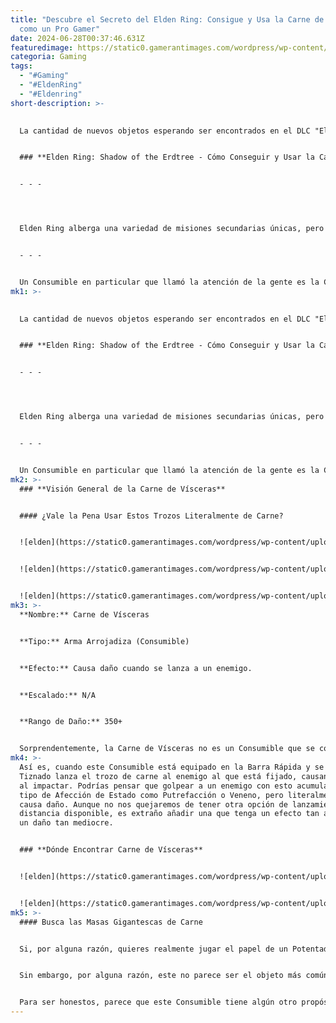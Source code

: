 ```yaml
---
title: "Descubre el Secreto del Elden Ring: Consigue y Usa la Carne de Vísceras
  como un Pro Gamer"
date: 2024-06-28T00:37:46.631Z
featuredimage: https://static0.gamerantimages.com/wordpress/wp-content/uploads/2024/06/elden-ring-innard-meat-header-image.jpg?q=70&fit=contain&w=1140&h=&dpr=1
categoria: Gaming
tags:
  - "#Gaming"
  - "#EldenRing"
  - "#Eldenring"
short-description: >-
  

  La cantidad de nuevos objetos esperando ser encontrados en el DLC "Elden Ring: Shadow of the Erdtree" es sinceramente abrumadora. Este DLC es enorme en todos los sentidos, con toneladas de nuevos Conjuntos de Armaduras, Hechizos, Armas, Encantamientos, Talismanes e incluso Consumibles que se pueden encontrar esparcidos por las Tierras Sombrías.


  ### **Elden Ring: Shadow of the Erdtree - Cómo Conseguir y Usar la Carne de Vísceras**


  - - -




  Elden Ring alberga una variedad de misiones secundarias únicas, pero no todas son fáciles de completar. Aquí están las más difíciles disponibles en el juego.


  - - -


  Un Consumible en particular que llamó la atención de la gente es la Carne de Vísceras, un objeto que cae comúnmente de los enemigos de horror corporal absoluto que son los interiores de los Guerreros Jarra. Así que, repasemos este nuevo objeto de Elden Ring en detalle completo
mk1: >-
  

  La cantidad de nuevos objetos esperando ser encontrados en el DLC "Elden Ring: Shadow of the Erdtree" es sinceramente abrumadora. Este DLC es enorme en todos los sentidos, con toneladas de nuevos Conjuntos de Armaduras, Hechizos, Armas, Encantamientos, Talismanes e incluso Consumibles que se pueden encontrar esparcidos por las Tierras Sombrías.


  ### **Elden Ring: Shadow of the Erdtree - Cómo Conseguir y Usar la Carne de Vísceras**


  - - -




  Elden Ring alberga una variedad de misiones secundarias únicas, pero no todas son fáciles de completar. Aquí están las más difíciles disponibles en el juego.


  - - -


  Un Consumible en particular que llamó la atención de la gente es la Carne de Vísceras, un objeto que cae comúnmente de los enemigos de horror corporal absoluto que son los interiores de los Guerreros Jarra. Así que, repasemos este nuevo objeto de Elden Ring en detalle completo
mk2: >-
  ### **Visión General de la Carne de Vísceras**


  #### ¿Vale la Pena Usar Estos Trozos Literalmente de Carne?


  ![elden](https://static0.gamerantimages.com/wordpress/wp-content/uploads/2024/06/elden-ring-innard-meat-in-game-description.jpg?q=49&fit=contain&w=750&h=415&dpr=2 "elden")


  ![elden](https://static0.gamerantimages.com/wordpress/wp-content/uploads/2024/06/elden-ring-throwing-and-seeing-the-damage-of-innard-meat.jpg?q=49&fit=contain&w=750&h=415&dpr=2 "elden")


  ![elden](https://static0.gamerantimages.com/wordpress/wp-content/uploads/2024/06/elden-ring-selecting-innard-meat-as-quick-item.jpg?q=49&fit=contain&w=750&h=415&dpr=2 "elden")
mk3: >-
  **Nombre:** Carne de Vísceras


  **Tipo:** Arma Arrojadiza (Consumible)


  **Efecto:** Causa daño cuando se lanza a un enemigo.


  **Escalado:** N/A


  **Rango de Daño:** 350+


  Sorprendentemente, la Carne de Vísceras no es un Consumible que se come o 'usa', sino que se arroja, similar a las diferentes Ollas Arrojadizas, el Kukri, y otros. Debido a otros Consumibles relacionados con la carne como las Empanadillas de Carne, la mayoría asumimos que ingeriríamos la Carne de Vísceras, pero en realidad, la estamos lanzando a los enemigos.
mk4: >-
  Así es, cuando este Consumible está equipado en la Barra Rápida y se usa, el
  Tiznado lanza el trozo de carne al enemigo al que está fijado, causando daño
  al impactar. Podrías pensar que golpear a un enemigo con esto acumularía algún
  tipo de Afección de Estado como Putrefacción o Veneno, pero literalmente solo
  causa daño. Aunque no nos quejaremos de tener otra opción de lanzamiento a
  distancia disponible, es extraño añadir una que tenga un efecto tan aburrido y
  un daño tan mediocre.


  ### **Dónde Encontrar Carne de Vísceras**


  ![elden](https://static0.gamerantimages.com/wordpress/wp-content/uploads/2024/06/elden-ring-fighting-jar-innard-enemy.jpg?q=49&fit=contain&w=750&h=415&dpr=2 "elden")


  ![elden](https://static0.gamerantimages.com/wordpress/wp-content/uploads/2024/06/elden-ring-picking-up-innard-meat-from-innard-meat-enemy.jpg?q=49&fit=contain&w=750&h=415&dpr=2 "elden")
mk5: >-
  #### Busca las Masas Gigantescas de Carne


  Si, por alguna razón, quieres realmente jugar el papel de un Potentado o Cosplayer de Guerrero Jarra y quieres usar principalmente Ollas Arrojadizas y otros objetos relacionados con Jarros, hay áreas de las Tierras Sombrías donde puedes farmear Carne de Vísceras con relativa facilidad. Este objeto solo cae de estos enemigos de Carne de Jarra Condenada, y se encuentran principalmente en las mazmorras de Gaol, que típicamente se encuentran bajo tierra. También se pueden encontrar escasamente en áreas específicas de la Fortaleza Sombría, pero tu mejor opción será absolutamente los Gaols.


  Sin embargo, por alguna razón, este no parece ser el objeto más común, y probablemente tendrás que matar a un buen número de estos repugnantes trozos de carne para conseguir uno, pero afortunadamente, cada enemigo en este DLC parece soltar una buena cantidad de Runas al ser derrotado, por lo que farmear Carne de Vísceras también sirve como un decente farmeo de Runas. Los dos mejores Gaols para encontrar estos enemigos son el Gaol Bonny, que se encuentra en Scadu Altus, y el Gaol Belurat en las Llanuras de la Necrópolis.


  Para ser honestos, parece que este Consumible tiene algún otro propósito que los fans aún no han descubierto, ya que parece casi demasiado mundano usar la Carne de Vísceras de estos Jarros como un simple proyectil, pero por ahora, esto es todo lo que sabemos sobre este objeto.
---
```

